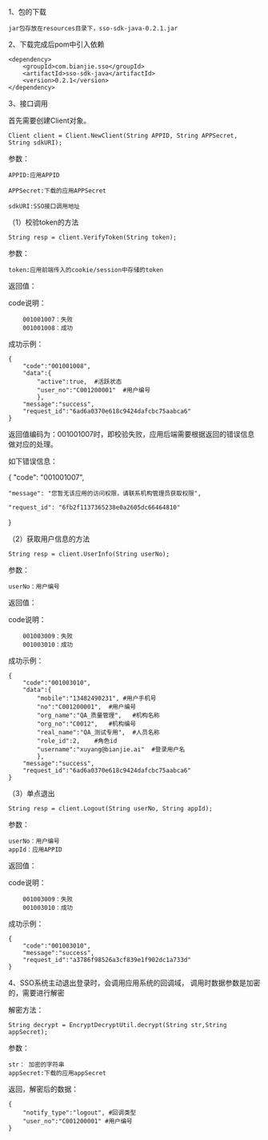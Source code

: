 1、包的下载

    jar包存放在resources目录下，sso-sdk-java-0.2.1.jar


2、下载完成后pom中引入依赖

    <dependency>
        <groupId>com.bianjie.sso</groupId>
        <artifactId>sso-sdk-java</artifactId>
        <version>0.2.1</version>
    </dependency>

3、接口调用

首先需要创建Client对象。

    Client client = Client.NewClient(String APPID, String APPSecret, String sdkURI);
参数：
    
    APPID:应用APPID

    APPSecret:下载的应用APPSecret

    sdkURI:SSO接口调用地址

（1）校验token的方法

    String resp = client.VerifyToken(String token);
参数：

    token:应用前端传入的cookie/session中存储的token

返回值：

code说明：

        001001007：失败
        001001008：成功

成功示例：

    {
        "code":"001001008",
        "data":{
            "active":true,  #活跃状态
            "user_no":"C001200001"  #用户编号
            },
        "message":"success",
        "request_id":"6ad6a0370e618c9424dafcbc75aabca6"
    }
    
    
返回值编码为：001001007时，即校验失败，应用后端需要根据返回的错误信息做对应的处理。



如下错误信息：



{
    "code": "001001007",
    
    "message": "您暂无该应用的访问权限，请联系机构管理员获取权限",
    
    "request_id": "6fb2f1137365238e0a2605dc66464810"
    
} 


（2）获取用户信息的方法

    String resp = client.UserInfo(String userNo);
参数：

    userNo：用户编号

返回值：

code说明：

        001003009：失败
        001003010：成功

成功示例：

    {
        "code":"001003010",
        "data":{
            "mobile":"13482490231", #用户手机号
            "no":"C001200001",  #用户编号
            "org_name":"QA_质量管理",   #机构名称
            "org_no":"C0012",   #机构编号
            "real_name":"QA_测试专用",  #人员名称
            "role_id":2,    #角色id
            "username":"xuyang@bianjie.ai"  #登录用户名
            },
        "message":"success",
        "request_id":"6ad6a0370e618c9424dafcbc75aabca6"
    }

（3）单点退出

    String resp = client.Logout(String userNo, String appId);  
参数：

    userNo：用户编号
    appId：应用APPID

返回值：

code说明：

        001003009：失败
        001003010：成功

成功示例：

    {
        "code":"001003010",
        "message":"success",
        "request_id":"a3786f98526a3cf839e1f902dc1a733d"
    }

4、SSO系统主动退出登录时，会调用应用系统的回调域， 调用时数据参数是加密的，需要进行解密

解密方法：

    String decrypt = EncryptDecryptUtil.decrypt(String str,String appSecret);
参数：

    str： 加密的字符串
    appSecret:下载的应用appSecret

返回，解密后的数据：

    {
        "notify_type":"logout", #回调类型
        "user_no":"C001200001" #用户编号
    }
